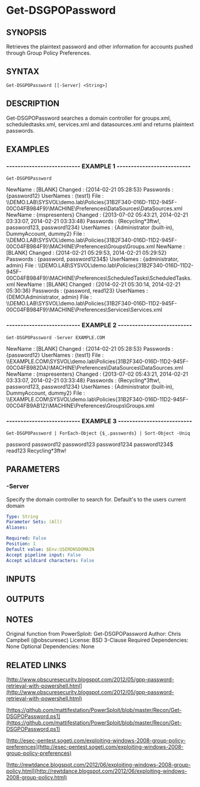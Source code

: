 ﻿---
external help file: PSAD-help.xml
online version: http://www.obscuresecurity.blogspot.com/2012/05/gpp-password-retrieval-with-powershell.html
schema: 2.0.0
---

# Get-DSGPOPassword

## SYNOPSIS
Retrieves the plaintext password and other information for accounts pushed through Group Policy Preferences.

## SYNTAX

```
Get-DSGPOPassword [[-Server] <String>]
```

## DESCRIPTION
Get-DSGPOPassword searches a domain controller for groups.xml, scheduledtasks.xml, services.xml and datasources.xml and returns plaintext passwords.

## EXAMPLES

### -------------------------- EXAMPLE 1 --------------------------
```
Get-DSGPOPassword
```

NewName   : \[BLANK\]
Changed   : {2014-02-21 05:28:53}
Passwords : {password12}
UserNames : {test1}
File      : \\\\DEMO.LAB\SYSVOL\demo.lab\Policies\{31B2F340-016D-11D2-945F-00C04FB984F9}\MACHINE\Preferences\DataSources\DataSources.xml
NewName   : {mspresenters}
Changed   : {2013-07-02 05:43:21, 2014-02-21 03:33:07, 2014-02-21 03:33:48}
Passwords : {Recycling*3ftw!, password123, password1234}
UserNames : {Administrator (built-in), DummyAccount, dummy2}
File      : \\\\DEMO.LAB\SYSVOL\demo.lab\Policies\{31B2F340-016D-11D2-945F-00C04FB984F9}\MACHINE\Preferences\Groups\Groups.xml
NewName   : \[BLANK\]
Changed   : {2014-02-21 05:29:53, 2014-02-21 05:29:52}
Passwords : {password, password1234$}
UserNames : {administrator, admin}
File      : \\\\DEMO.LAB\SYSVOL\demo.lab\Policies\{31B2F340-016D-11D2-945F-00C04FB984F9}\MACHINE\Preferences\ScheduledTasks\ScheduledTasks.xml
NewName   : \[BLANK\]
Changed   : {2014-02-21 05:30:14, 2014-02-21 05:30:36}
Passwords : {password, read123}
UserNames : {DEMO\Administrator, admin}
File      : \\\\DEMO.LAB\SYSVOL\demo.lab\Policies\{31B2F340-016D-11D2-945F-00C04FB984F9}\MACHINE\Preferences\Services\Services.xml

### -------------------------- EXAMPLE 2 --------------------------
```
Get-DSGPOPassword -Server EXAMPLE.COM
```

NewName   : \[BLANK\]
Changed   : {2014-02-21 05:28:53}
Passwords : {password12}
UserNames : {test1}
File      : \\\\EXAMPLE.COM\SYSVOL\demo.lab\Policies\{31B2F340-016D-11D2-945F-00C04FB982DA}\MACHINE\Preferences\DataSources\DataSources.xml
NewName   : {mspresenters}
Changed   : {2013-07-02 05:43:21, 2014-02-21 03:33:07, 2014-02-21 03:33:48}
Passwords : {Recycling*3ftw!, password123, password1234}
UserNames : {Administrator (built-in), DummyAccount, dummy2}
File      : \\\\EXAMPLE.COM\SYSVOL\demo.lab\Policies\{31B2F340-016D-11D2-945F-00C04FB9AB12}\MACHINE\Preferences\Groups\Groups.xml

### -------------------------- EXAMPLE 3 --------------------------
```
Get-DSGPOPassword | ForEach-Object {$_.passwords} | Sort-Object -Uniq
```

password
password12
password123
password1234
password1234$
read123
Recycling*3ftw!

## PARAMETERS

### -Server
Specify the domain controller to search for.
Default's to the users current domain

```yaml
Type: String
Parameter Sets: (All)
Aliases: 

Required: False
Position: 1
Default value: $Env:USERDNSDOMAIN
Accept pipeline input: False
Accept wildcard characters: False
```

## INPUTS

## OUTPUTS

## NOTES
Original function from PowerSploit: Get-DSGPOPassword
Author: Chris Campbell (@obscuresec)
License: BSD 3-Clause
Required Dependencies: None
Optional Dependencies: None

## RELATED LINKS

[http://www.obscuresecurity.blogspot.com/2012/05/gpp-password-retrieval-with-powershell.html](http://www.obscuresecurity.blogspot.com/2012/05/gpp-password-retrieval-with-powershell.html)

[https://github.com/mattifestation/PowerSploit/blob/master/Recon/Get-DSGPOPassword.ps1](https://github.com/mattifestation/PowerSploit/blob/master/Recon/Get-DSGPOPassword.ps1)

[http://esec-pentest.sogeti.com/exploiting-windows-2008-group-policy-preferences](http://esec-pentest.sogeti.com/exploiting-windows-2008-group-policy-preferences)

[http://rewtdance.blogspot.com/2012/06/exploiting-windows-2008-group-policy.html](http://rewtdance.blogspot.com/2012/06/exploiting-windows-2008-group-policy.html)

